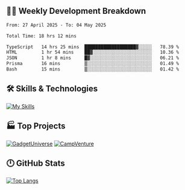 

## 🧑‍💻 Weekly Development Breakdown

<!--START_SECTION:waka-->

```txt
From: 27 April 2025 - To: 04 May 2025

Total Time: 18 hrs 12 mins

TypeScript   14 hrs 25 mins  ███████████████████▓░░░░░   78.39 %
HTML         1 hr 54 mins    ██▓░░░░░░░░░░░░░░░░░░░░░░   10.36 %
JSON         1 hr 8 mins     █▓░░░░░░░░░░░░░░░░░░░░░░░   06.21 %
Prisma       16 mins         ▒░░░░░░░░░░░░░░░░░░░░░░░░   01.49 %
Bash         15 mins         ▒░░░░░░░░░░░░░░░░░░░░░░░░   01.42 %
```

<!--END_SECTION:waka-->

## 🛠️ Skills & Technologies

[![My Skills](https://skillicons.dev/icons?i=angular,react,docker,mongodb,nodejs,express,github,bootstrap,prisma,postman,postgres&perline=8)](https://skillicons.dev)

## 🏭 Top Projects

[![GadgetUniverse](https://github-readme-stats.vercel.app/api/pin/?username=aimxnaim&repo=GadgetUniverse&theme=dark)](https://github.com/aimxnaim/GadgetUniverse)
[![CampVenture](https://github-readme-stats.vercel.app/api/pin/?username=aimxnaim&repo=CampVenture&theme=dark)](https://github.com/aimxnaim/CampVenture)

## 🕛 GitHub Stats
 
[![Top Langs](https://github-readme-stats.vercel.app/api/top-langs/?username=aimxnaim&layout=compact&theme=dark)](https://github.com/anuraghazra/github-readme-stats)



